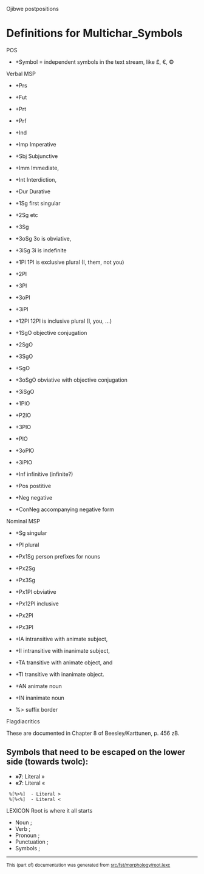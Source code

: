 
Ojibwe postpositions

# Definitions for Multichar_Symbols

POS

* +Symbol = independent symbols in the text stream, like £, €, ©

Verbal MSP
* +Prs  
* +Fut  
* +Prt  
* +Prf  

* +Ind  
* +Imp   Imperative
* +Sbj   Subjunctive
* +Imm   Immediate,

* +Int   Interdiction,
* +Dur   Durative

* +1Sg     first singular
* +2Sg     etc
* +3Sg    
* +3oSg    3o is obviative,
* +3iSg    3i is indefinite

* +1Pl     1Pl is exclusive plural (I, them, not you)
* +2Pl    
* +3Pl    
* +3oPl   
* +3iPl   
* +12Pl    12Pl is inclusive plural (I, you, ...)

* +1SgO    objective conjugation
* +2SgO   
* +3SgO   
* +SgO    
* +3oSgO   obviative with objective conjugation
* +3iSgO  
* +1PlO   
* +P2lO   
* +3PlO   
* +PlO    
* +3oPlO  
* +3iPlO  

* +Inf     infinitive (infinite?)
* +Pos     postitive
* +Neg     negative
* +ConNeg  accompanying negative form

Nominal MSP
* +Sg		  singular
* +Pl		  plural

* +Px1Sg	  person prefixes for nouns
* +Px2Sg	 
* +Px3Sg	 
* +Px1Pl	  obviative
* +Px12Pl	  inclusive
* +Px2Pl	 
* +Px3Pl	 

* +IA       intransitive with animate subject,
* +II       intransitive with inanimate subject,
* +TA       transitive with animate object, and
* +TI       transitive with inanimate object.

* +AN		  animate noun
* +IN		  inanimate noun

* %> 		  suffix border

Flagdiacritics

These are documented in Chapter 8 of Beesley/Karttunen, p. 456 zB.

## Symbols that need to be escaped on the lower side (towards twolc):
* **»7**:  Literal »
* **«7**:  Literal «
```
 %[%>%]  - Literal >
 %[%<%]  - Literal <
```

 LEXICON Root 		  is where it all starts

* Noun ;	             
* Verb ;	             
* Pronoun ;            
* Punctuation ;        
* Symbols     ;        

* * *

<small>This (part of) documentation was generated from [src/fst/morphology/root.lexc](https://github.com/giellalt/lang-ciw/blob/main/src/fst/morphology/root.lexc)</small>
